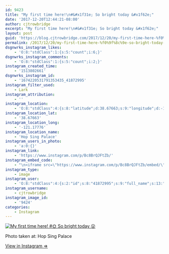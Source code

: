 ```yaml
---
id: 9423
title: "My first time here!\n#&#x1f31e; So bright today &#x1f62e;"
date: '2017-12-20T12:44:21-08:00'
author: cjtrowbridge
excerpt: "My first time here!\n#&#x1f31e; So bright today &#x1f62e;"
layout: post
guid: 'https://blog.cjtrowbridge.com/2017/12/20/my-first-time-here-%f0%9f%8c%9e-so-bright-today-%f0%9f%98%ae/'
permalink: /2017/12/20/my-first-time-here-%f0%9f%8c%9e-so-bright-today-%f0%9f%98%ae/
dsgnwrks_instagram_likes:
    - 'O:8:"stdClass":1:{s:5:"count";i:6;}'
dsgnwrks_instagram_comments:
    - 'O:8:"stdClass":1:{s:5:"count";i:2;}'
instagram_created_time:
    - '1513802661'
dsgnwrks_instagram_id:
    - '1674220531791353435_41872995'
instagram_filter_used:
    - Lark
instagram_attribution:
    - ''
instagram_location:
    - 'O:8:"stdClass":4:{s:8:"latitude";d:38.67663;s:9:"longitude";d:-121.17776;s:4:"name";s:15:"Hop Sing Palace";s:2:"id";i:465297;}'
instagram_location_lat:
    - '38.67663'
instagram_location_long:
    - '-121.17776'
instagram_location_name:
    - 'Hop Sing Palace'
instagram_users_in_photo:
    - 'a:0:{}'
instagram_link:
    - 'https://www.instagram.com/p/Bc8BrQJFtZb/'
instagram_embed_code:
    - "\n<iframe src=\"https://www.instagram.com/p/Bc8BrQJFtZb/embed/\" width=\"612\" height=\"710\" frameborder=\"0\" scrolling=\"no\" allowtransparency=\"true\" class=\"insta-image-embed\"></iframe>\n"
instagram_type:
    - image
instagram_user:
    - 'O:8:"stdClass":4:{s:2:"id";s:8:"41872995";s:9:"full_name";s:13:"CJ Trowbridge";s:15:"profile_picture";s:96:"https://scontent.cdninstagram.com/t51.2885-19/s150x150/13724650_1188772791164794_142557231_a.jpg";s:8:"username";s:12:"cjtrowbridge";}'
instagram_username:
    - cjtrowbridge
instagram_image_id:
    - '9424'
categories:
    - Instagram
---
```


[![My first time here!
#🌞 So bright today 😮](https://blog.cjtrowbridge.com/wp-content/uploads/2017/12/1513802661-1-1.jpg)](https://www.instagram.com/p/Bc8BrQJFtZb/)

Photo taken at: Hop Sing Palace

[View in Instagram ⇒](https://www.instagram.com/p/Bc8BrQJFtZb/)